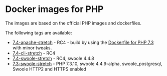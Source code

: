 # Docker images for PHP

The images are based on the official PHP images and dockerfiles.

The following tags are available:
- [7.4-apache-stretch](https://github.com/kenashkov/php-dockerfiles/blob/master/7.4/stretch/apache/Dockerfile) - RC4 - build by using the [Dockerfile for PHP 7.3](https://github.com/docker-library/php/blob/3a546766fdeb873090c7e87c4ec3491841bafb1c/7.3/stretch/apache/Dockerfile) with minor tweaks.
- [7.4-cli-stretch](https://github.com/kenashkov/php-dockerfiles/blob/master/7.4/stretch/cli/Dockerfile) - RC4
- [7.4-swoole-stretch](https://github.com/kenashkov/php-dockerfiles/blob/master/7.4/stretch/swoole/Dockerfile) - RC4, swoole 4.4.8
- [7.3-swoole-stretch](https://github.com/kenashkov/php-dockerfiles/blob/master/7.3/stretch/swoole/Dockerfile) - PHP 7.3.10, swoole 4.4.9-alpha, swoole_postgresql, Swoole HTTP2 and HTTPS enabled
